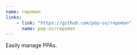 ```yaml
---
name: repoman
links: 
    - link: "https://github.com/pop-os/repoman"
      name: pop-os/repoman
---
```

<p>Easily manage PPAs.</p>
